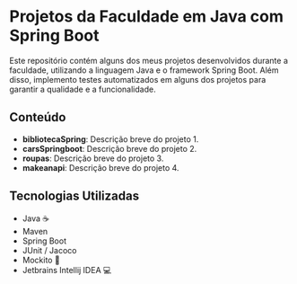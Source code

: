 # Projetos da Faculdade em Java com Spring Boot

Este repositório contém alguns dos meus projetos desenvolvidos durante a faculdade, utilizando a linguagem Java e o framework Spring Boot. Além disso, implemento testes automatizados em alguns dos projetos para garantir a qualidade e a funcionalidade.

## Conteúdo

- **bibliotecaSpring**: Descrição breve do projeto 1.
- **carsSpringboot**: Descrição breve do projeto 2.
- **roupas**: Descrição breve do projeto 3.
- **makeanapi**: Descrição breve do projeto 4.

## Tecnologias Utilizadas

- Java ☕
- Maven
- Spring Boot
- JUnit / Jacoco
- Mockito 🍹
- Jetbrains Intellij IDEA 💻



